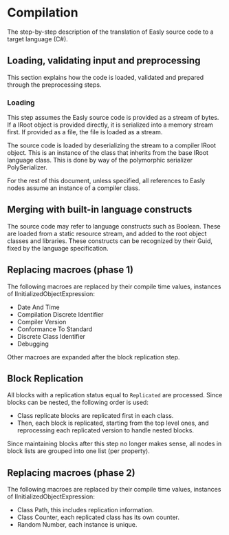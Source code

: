# Compilation

The step-by-step description of the translation of Easly source code to a target language (C#).

## Loading, validating input and preprocessing

This section explains how the code is loaded, validated and prepared through the preprocessing steps.

### Loading

This step assumes the Easly source code is provided as a stream of bytes. If a IRoot object is provided directly, it is serialized into a memory stream first. If provided as a file, the file is loaded as a stream.

The source code is loaded by deserializing the stream to a compiler IRoot object. This is an instance of the class that inherits from the base IRoot language class. This is done by way of the polymorphic serializer PolySerializer.

For the rest of this document, unless specified, all references to Easly nodes assume an instance of a compiler class.

## Merging with built-in language constructs

The source code may refer to language constructs such as Boolean. These are loaded from a static resource stream, and added to the root object classes and libraries. These constructs can be recognized by their Guid, fixed by the language specification.

## Replacing macroes (phase 1)

The following macroes are replaced by their compile time values, instances of IInitializedObjectExpression:
+ Date And Time
+ Compilation Discrete Identifier
+ Compiler Version
+ Conformance To Standard
+ Discrete Class Identifier
+ Debugging

Other macroes are expanded after the block replication step.

## Block Replication

All blocks with a replication status equal to `Replicated` are processed.
Since blocks can be nested, the following order is used:
+ Class replicate blocks are replicated first in each class.
+ Then, each block is replicated, starting from the top level ones, and reprocessing each replicated version to handle nested blocks.

Since maintaining blocks after this step no longer makes sense, all nodes in block lists are grouped into one list (per property).

## Replacing macroes (phase 2)

The following macroes are replaced by their compile time values, instances of IInitializedObjectExpression:
+ Class Path, this includes replication information.
+ Class Counter, each replicated class has its own counter.
+ Random Number, each instance is unique.
 
